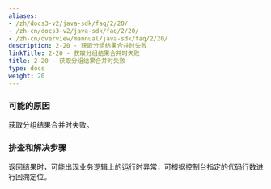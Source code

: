 ```yaml
---
aliases:
- /zh/docs3-v2/java-sdk/faq/2/20/
- /zh-cn/docs3-v2/java-sdk/faq/2/20/
- /zh-cn/overview/mannual/java-sdk/faq/2/20/
description: 2-20 - 获取分组结果合并时失败
linkTitle: 2-20 - 获取分组结果合并时失败
title: 2-20 - 获取分组结果合并时失败
type: docs
weight: 20
---
```







### 可能的原因

获取分组结果合并时失败。

### 排查和解决步骤

返回结果时，可能出现业务逻辑上的运行时异常，可根据控制台指定的代码行数进行回溯定位。

